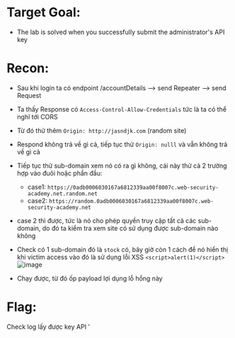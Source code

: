 
# Target Goal: 
- The lab is solved when you successfully submit the administrator's API key

# Recon: 
- Sau khi login ta có endpoint /accountDetails --> send Repeater --> send Request 
- Ta thấy Response có ```Access-Control-Allow-Credentials``` tức là ta có thể nghĩ tới CORS    
- Từ đó thử thêm ```Origin: http://jasndjk.com``` (random site)    

- Respond không trả về gì cả, tiếp tục thử ```Origin: nulll``` và vẫn không trả về gì cả

- Tiếp tục thử sub-domain xem nó có ra gì không, cái này thử cả 2 trường hợp vào đuôi hoặc phần đầu: 
  + case1: ```https://0adb0006030167a6812339aa00f8007c.web-security-academy.net.random.net```
  + case2: ```https://random.0adb0006030167a6812339aa00f8007c.web-security-academy.net```

- case 2 thì được, tức là nó cho phép quyền truy cập tất cả các sub-domain, do đó ta kiểm tra xem site có sử dụng được sub-domain nào không

- Check có 1 sub-domain đó là ```stock``` có, bây giờ còn 1 cách để nó hiển thị khi victim access vào đó là sử dụng lỗi XSS 
 ```<script>alert(1)</script>```
![image](https://github.com/vanniichan/Portswigger/assets/112863484/2f5034f0-b5e6-40d6-a138-50c3196d7c5d)


 - Chạy được, từ đó ốp payload lợi dụng lỗ hổng này


# Flag: 
Check log lấy được key API '
